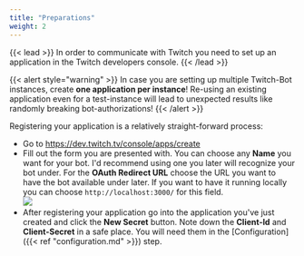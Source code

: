 ```yaml
---
title: "Preparations"
weight: 2
---
```


{{< lead >}}
In order to communicate with Twitch you need to set up an application in the Twitch developers console.
{{< /lead >}}

{{< alert style="warning" >}}
In case you are setting up multiple Twitch-Bot instances, create **one application per instance**! Re-using an existing application even for a test-instance will lead to unexpected results like randomly breaking bot-authorizations!
{{< /alert >}}

Registering your application is a relatively straight-forward process:

- Go to https://dev.twitch.tv/console/apps/create
- Fill out the form you are presented with. You can choose any **Name** you want for your bot. I'd recommend using one you later will recognize your bot under. For the **OAuth Redirect URL** choose the URL you want to have the bot available under later. If you want to have it running locally you can choose `http://localhost:3000/` for this field.  
  ![](/screen-twitch-console-register-app.png)  
- After registering your application go into the application you've just created and click the **New Secret** button. Note down the **Client-Id** and **Client-Secret** in a safe place. You will need them in the [Configuration]({{< ref "configuration.md" >}}) step.
